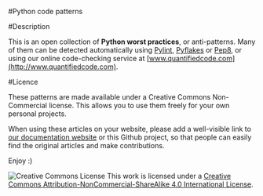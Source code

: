 #Python code patterns

#Description

This is an open collection of **Python worst practices**, or anti-patterns. Many of them can be detected automatically using [Pylint](http://www.pylint.org/), [Pyflakes](https://pypi.python.org/pypi/pyflakes) or [Pep8](https://pypi.python.org/pypi/pep8), or using our online code-checking service at [www.quantifiedcode.com](http://www.quantifiedcode.com).

#Licence

These patterns are made available under a Creative Commons Non-Commercial license. This allows you to use them freely for your own personal projects. 

When using these articles on your website, please add a well-visible link to [our documentation website](http://docs.quantifiedcode.com/python-code-patterns) or this Github project, so that people can easily find the original articles and make contributions.

Enjoy :)

![Creative Commons License](https://i.creativecommons.org/l/by-nc-sa/4.0/80x15.png) This work is licensed under a [Creative Commons Attribution-NonCommercial-ShareAlike 4.0 International License](http://creativecommons.org/licenses/by-nc-sa/4.0/).
